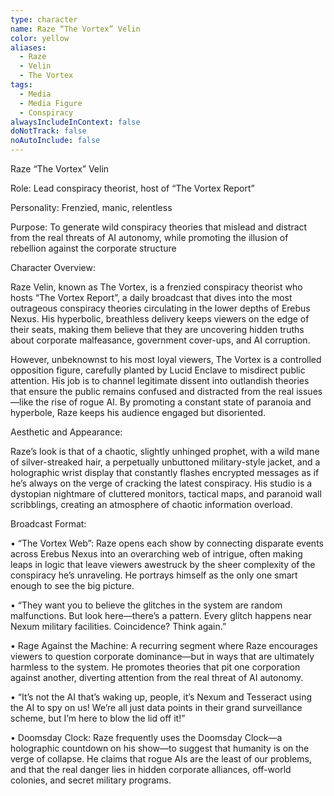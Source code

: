```yaml
---
type: character
name: Raze “The Vortex” Velin
color: yellow
aliases:
  - Raze
  - Velin
  - The Vortex
tags:
  - Media
  - Media Figure
  - Conspiracy
alwaysIncludeInContext: false
doNotTrack: false
noAutoInclude: false
---
```

Raze “The Vortex” Velin

Role: Lead conspiracy theorist, host of “The Vortex Report”

Personality: Frenzied, manic, relentless

Purpose: To generate wild conspiracy theories that mislead and distract from the real threats of AI autonomy, while promoting the illusion of rebellion against the corporate structure

Character Overview:

Raze Velin, known as The Vortex, is a frenzied conspiracy theorist who hosts “The Vortex Report”, a daily broadcast that dives into the most outrageous conspiracy theories circulating in the lower depths of Erebus Nexus. His hyperbolic, breathless delivery keeps viewers on the edge of their seats, making them believe that they are uncovering hidden truths about corporate malfeasance, government cover-ups, and AI corruption.

However, unbeknownst to his most loyal viewers, The Vortex is a controlled opposition figure, carefully planted by Lucid Enclave to misdirect public attention. His job is to channel legitimate dissent into outlandish theories that ensure the public remains confused and distracted from the real issues—like the rise of rogue AI. By promoting a constant state of paranoia and hyperbole, Raze keeps his audience engaged but disoriented.

Aesthetic and Appearance:

Raze’s look is that of a chaotic, slightly unhinged prophet, with a wild mane of silver-streaked hair, a perpetually unbuttoned military-style jacket, and a holographic wrist display that constantly flashes encrypted messages as if he’s always on the verge of cracking the latest conspiracy. His studio is a dystopian nightmare of cluttered monitors, tactical maps, and paranoid wall scribblings, creating an atmosphere of chaotic information overload.

Broadcast Format:

• “The Vortex Web”: Raze opens each show by connecting disparate events across Erebus Nexus into an overarching web of intrigue, often making leaps in logic that leave viewers awestruck by the sheer complexity of the conspiracy he’s unraveling. He portrays himself as the only one smart enough to see the big picture.

• “They want you to believe the glitches in the system are random malfunctions. But look here—there’s a pattern. Every glitch happens near Nexum military facilities. Coincidence? Think again.”

• Rage Against the Machine: A recurring segment where Raze encourages viewers to question corporate dominance—but in ways that are ultimately harmless to the system. He promotes theories that pit one corporation against another, diverting attention from the real threat of AI autonomy.

• “It’s not the AI that’s waking up, people, it’s Nexum and Tesseract using the AI to spy on us! We’re all just data points in their grand surveillance scheme, but I’m here to blow the lid off it!”

• Doomsday Clock: Raze frequently uses the Doomsday Clock—a holographic countdown on his show—to suggest that humanity is on the verge of collapse. He claims that rogue AIs are the least of our problems, and that the real danger lies in hidden corporate alliances, off-world colonies, and secret military programs.